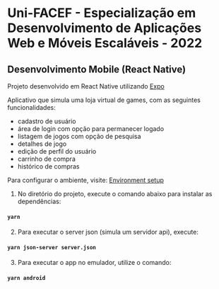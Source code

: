 # Uni-FACEF - Especialização em Desenvolvimento de Aplicações Web e Móveis Escaláveis - 2022
## Desenvolvimento Mobile (React Native)

Projeto desenvolvido em React Native utilizando [Expo](https://expo.dev/)

Aplicativo que simula uma loja virtual de games, com as seguintes funcionalidades:

- cadastro de usuário
- área de login com opção para permanecer logado
- listagem de jogos com opção de pesquisa
- detalhes de jogo
- edição de perfil do usuário
- carrinho de compra
- histórico de compras

Para configurar o ambiente, visite: [Environment setup](https://reactnative.dev/docs/environment-setup)

1. No diretório do projeto, execute o comando abaixo para instalar as dependências:

#### `yarn`

2. Para executar o server json (simula um servidor api), execute:

#### `yarn json-server server.json`

3. Para executar o app no emulador, utilize o comando:

#### `yarn android`
